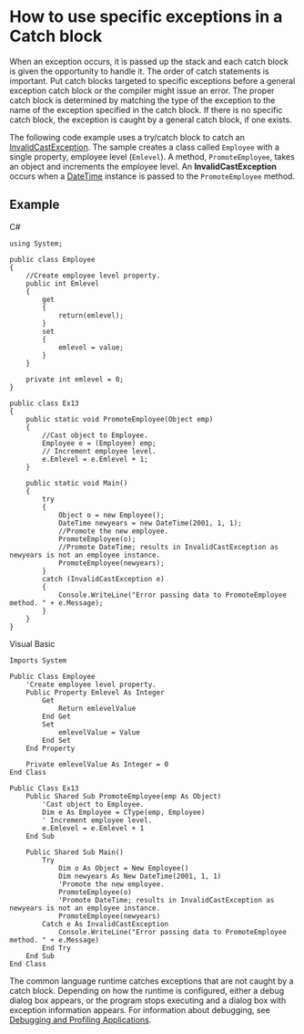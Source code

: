 # How to use specific exceptions in a Catch block

When an exception occurs, it is passed up the stack and each catch block is given the opportunity to handle it. The order of catch statements is important. Put catch blocks targeted to specific exceptions before a general exception catch block or the compiler might issue an error. The proper catch block is determined by matching the type of the exception to the name of the exception specified in the catch block. If there is no specific catch block, the exception is caught by a general catch block, if one exists.

The following code example uses a try/catch block to catch an [InvalidCastException](https://msdn.microsoft.com/library/system.invalidcastexception). The sample creates a class called `Employee` with a single property, employee level (`Emlevel`). A method, `PromoteEmployee`, takes an object and increments the employee level. An **InvalidCastException** occurs when a [DateTime](https://msdn.microsoft.com/library/system.datetime) instance is passed to the `PromoteEmployee` method.

## Example

C#
```
using System;

public class Employee
{
    //Create employee level property.
    public int Emlevel
    {
        get
        {
            return(emlevel);
        }
        set
        {
            emlevel = value;
        }
    }

    private int emlevel = 0;
}

public class Ex13
{
    public static void PromoteEmployee(Object emp)
    {
        //Cast object to Employee.
        Employee e = (Employee) emp;
        // Increment employee level.
        e.Emlevel = e.Emlevel + 1;
    }

    public static void Main()
    {
        try
        {
            Object o = new Employee();
            DateTime newyears = new DateTime(2001, 1, 1);
            //Promote the new employee.
            PromoteEmployee(o);
            //Promote DateTime; results in InvalidCastException as newyears is not an employee instance.
            PromoteEmployee(newyears);
        }
        catch (InvalidCastException e)
        {
            Console.WriteLine("Error passing data to PromoteEmployee method. " + e.Message);
        }
    }
}
```

Visual Basic
```
Imports System

Public Class Employee
    'Create employee level property.
    Public Property Emlevel As Integer
        Get
            Return emlevelValue
        End Get
        Set
            emlevelValue = Value
        End Set
    End Property

    Private emlevelValue As Integer = 0
End Class

Public Class Ex13
    Public Shared Sub PromoteEmployee(emp As Object)
        'Cast object to Employee.
        Dim e As Employee = CType(emp, Employee)
        ' Increment employee level.
        e.Emlevel = e.Emlevel + 1
    End Sub

    Public Shared Sub Main()
        Try
            Dim o As Object = New Employee()
            Dim newyears As New DateTime(2001, 1, 1)
            'Promote the new employee.
            PromoteEmployee(o)
            'Promote DateTime; results in InvalidCastException as newyears is not an employee instance.
            PromoteEmployee(newyears)
        Catch e As InvalidCastException
            Console.WriteLine("Error passing data to PromoteEmployee method. " + e.Message)
        End Try
    End Sub
End Class
```

The common language runtime catches exceptions that are not caught by a catch block. Depending on how the runtime is configured, either a debug dialog box appears, or the program stops executing and a dialog box with exception information appears. For information about debugging, see [Debugging and Profiling Applications](https://msdn.microsoft.com/library/7fe0dd2y).

